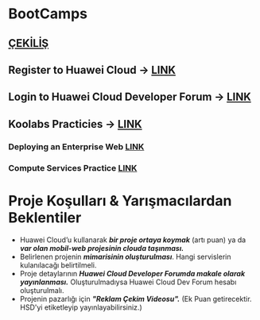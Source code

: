 # BootCamps

## [ÇEKİLİŞ](https://developer.huaweicloud.com/intl/en-us/forum/topic/0297137918794628016)

## Register to Huawei Cloud -> [LINK](https://medium.com/huawei-developers-tr/huawei-cloud-hesab%C4%B1-olu%C5%9Fturma-3ad26e64c684)
## Login to Huawei Cloud Developer Forum -> [LINK](https://medium.com/huawei-developers-tr/huawei-cloud-developer-foruma-nas%C4%B1l-kay%C4%B1t-olunur-e85e6b63c4bd)
## Koolabs Practicies -> [LINK](https://lab.huaweicloud.com/intl/en-us/experiment-list)

### Deploying an Enterprise Web [LINK](https://lab.huaweicloud.com/intl/en-us/experiment-detail_1765)
### Compute Services Practice [LINK](https://lab.huaweicloud.com/intl/en-us/experiment-detail_1771)

# Proje Koşulları & Yarışmacılardan Beklentiler
* Huawei Cloud’u kullanarak ***bir proje ortaya koymak*** (artı puan) ya da ***var olan mobil-web projesinin clouda taşınması.***
* Belirlenen projenin ***mimarisinin oluşturulması***. Hangi servislerin kulanılacağı belirtilmeli. 
* Proje detaylarının ***Huawei Cloud Developer Forumda makale olarak yayınlanması.*** Oluşturulmadıysa Huawei Cloud Dev Forum hesabı oluşturulmalı.
* Projenin pazarlığı için ***"Reklam Çekim Videosu".*** (Ek Puan getirecektir. HSD'yi etiketleyip yayınlayabilirsiniz.)


